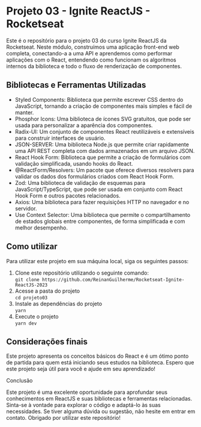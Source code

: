 <h1>Projeto 03 - Ignite ReactJS - Rocketseat</h1>
  <p>Este é o repositório para o projeto 03 do curso Ignite ReactJS da Rocketseat. Neste módulo, construímos uma aplicação front-end web completa, conectando-a a uma API e aprendemos como performar aplicações com o React, entendendo como funcionam os algoritmos internos da biblioteca e todo o fluxo de renderização de componentes.</p>
  
  <h2>Bibliotecas e Ferramentas Utilizadas</h2>
  <ul>
    <li>Styled Components: Biblioteca que permite escrever CSS dentro do JavaScript, tornando a criação de componentes mais simples e fácil de manter.</li>
    <li>Phosphor Icons: Uma biblioteca de ícones SVG gratuitos, que pode ser usada para personalizar a aparência dos componentes.</li>
    <li>Radix-UI: Um conjunto de componentes React reutilizáveis e extensíveis para construir interfaces de usuário.</li>
    <li>JSON-SERVER: Uma biblioteca Node.js que permite criar rapidamente uma API REST completa com dados armazenados em um arquivo JSON.</li>
    <li>React Hook Form: Biblioteca que permite a criação de formulários com validação simplificada, usando hooks do React.</li>
    <li>@ReactForm/Resolvers: Um pacote que oferece diversos resolvers para validar os dados dos formulários criados com React Hook Form.</li>
    <li>Zod: Uma biblioteca de validação de esquemas para JavaScript/TypeScript, que pode ser usada em conjunto com React Hook Form e outros pacotes relacionados.</li>
    <li>Axios: Uma biblioteca para fazer requisições HTTP no navegador e no servidor.</li>
    <li>Use Context Selector: Uma biblioteca que permite o compartilhamento de estados globais entre componentes, de forma simplificada e com melhor desempenho.</li>
  </ul>
  
  <h2>Como utilizar</h2>
    <p>Para utilizar este projeto em sua máquina local, siga os seguintes passos:</p>
    <ol>
    <li>Clone este repositório utilizando o seguinte comando:
        <br>
        <code>git clone https://github.com/ReinanGuilherme/Rocketseat-Ignite-ReactJS-2023</code>
    </li>
    <li>Acesse a pasta do projeto
        <br>
        <code>cd projeto03</code>
    </li>
    <li>Instale as dependências do projeto
        <br>
        <code>yarn</code>
    </li>
    <li>Execute o projeto
        <br>
        <code>yarn dev</code>
    </li>
    </ol>
    <h2>Considerações finais</h2>
    <p>Este projeto apresenta os conceitos básicos do React e é um ótimo ponto de partida para quem está iniciando seus estudos na biblioteca. Espero que este projeto seja útil para você e ajude em seu aprendizado!</p
  
  <h2>Conclusão</h2>
  <p>Este projeto é uma excelente oportunidade para aprofundar seus conhecimentos em ReactJS e suas bibliotecas e ferramentas relacionadas. Sinta-se à vontade para explorar o código e adaptá-lo às suas necessidades. Se tiver alguma dúvida ou sugestão, não hesite em entrar em contato. Obrigado por utilizar este repositório!</p>